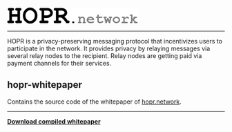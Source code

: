 <a href="#"><img src="hopr.png"></a>

---

HOPR is a privacy-preserving messaging protocol that incentivizes users to participate in the network. It provides privacy by relaying messages via several relay nodes to the recipient. Relay nodes are getting paid via payment channels for their services.

## hopr-whitepaper

Contains the source code of the whitepaper of [hopr.network](https://hopr.network).

--- 

[**Download compiled whitepaper**](./HOPR___a_Decentralized_and_Metadata_Private_Messaging_Protocol_with_Incentives.pdf)

